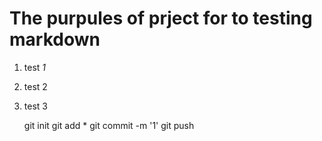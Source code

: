 # The purpules of prject for to testing markdown

1. test *1*
2. test 2
3. test 3

    git init
    git add \*
    git commit -m '1'
    git push
 


